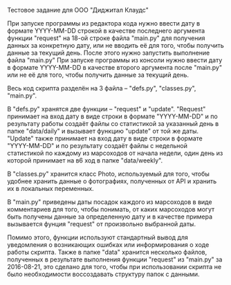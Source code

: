 Тестовое задание для ООО "Диджитал Клаудс"

При запуске программы из редактора кода нужно ввести дату в формате YYYY-MM-DD строкой в качестве последнего аргумента функции "request" на 18-ой строке файла "main.py" для получения данных за конкретную дату, или не вводить её для того, чтобы получить данные за текущий день. После этого нужно запустить выполнение файла "main.py"
При запуске программы из консоли нужно ввести дату в формате YYYY-MM-DD в качестве второго аргумента после "main.py" или не её для того, чтобы получить данные за текущий день.

Весь код скрипта разделён на 3 файла – "defs.py", "classes.py", "main.py".

В "defs.py" хранятся две функции – "request" и "update". "Request" принимает на вход дату в виде строки в формате "YYYY-MM-DD" и по результату работы создаёт файлы со статистикой за указанный день в папке "data/daily" и вызывает функцию "update" от той же даты. "Update" также принимает на вход дату в виде строки в формате "YYYY-MM-DD" и по результату создаёт файлы с недельной статистикой по каждому из марсоходов от начала недели, один день из которой принимает на в6 ход в папке "data/weekly".

В "classes.py" хранится класс Photo, используемый для того, чтобы удобнее хранить данные о фотографиях, полученных от API и хранить их в локальных переменных.

В "main.py" приведены даты посадок каждого из марсоходов в виде комментариев для того, чтобы понимать, от каких марсоходов могут быть получены данные за определенную дату и в качестве примера вызывается фунция "request" от произвольно выбранной даты.

Помимо этого, функции используют стандартный вывод для уведомления о возникающих ошибках или информирования о ходе работы скрипта. Также в папке "data" хранится несколько файлов, полученных в результате выполнения функции "request" из "main.py" за 2016-08-21, это сделано для того, чтобы при использовании скрипта не было необходимости воссоздавать структуру папок с данными.
